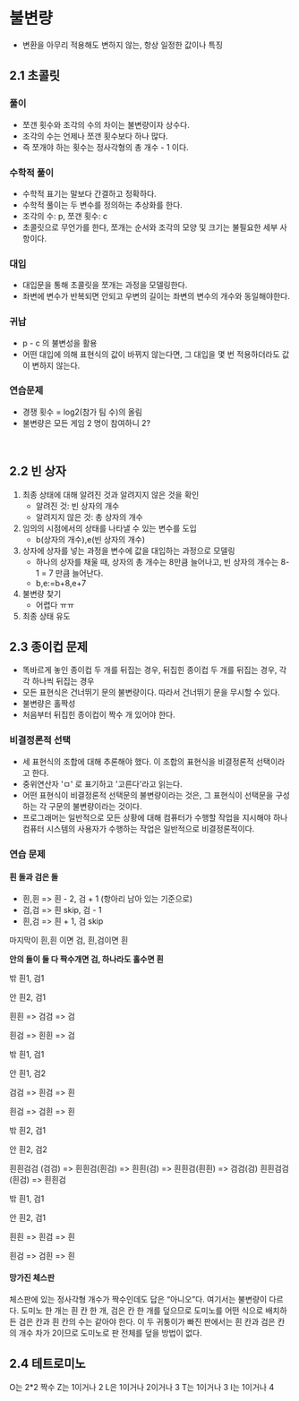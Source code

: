 # 불변량

- 변환을 아무리 적용해도 변하지 않는, 항상 일정한 값이나 특징

## 2.1 초콜릿

### 풀이

- 쪼갠 횟수와 조각의 수의 차이는 불변량이자 상수다.
- 조각의 수는 언제나 쪼갠 횟수보다 하나 많다.
- 즉 쪼개야 하는 횟수는 정사각형의 총 개수 - 1 이다.

### 수학적 풀이

- 수학적 표기는 말보다 간결하고 정확하다.
- 수학적 풀이는 두 변수를 정의하는 추상화를 한다.
- 조각의 수: p, 쪼갠 횟수: c
- 초콜릿으로 무언가를 한다, 쪼개는 순서와 조각의 모양 및 크기는 불필요한 세부 사항이다.

### 대입

- 대입문을 통해 초콜릿을 쪼개는 과정을 모델링한다.
- 좌변에 변수가 반복되면 안되고 우변의 길이는 좌변의 변수의 개수와 동일해야한다.

### 귀납

- p - c 의 불변성을 활용
- 어떤 대입에 의해 표현식의 값이 바뀌지 않는다면, 그 대입을 몇 번 적용하더라도 값이 변하지 않는다.

### 연습문제

- 경쟁 횟수 = log2(참가 팀 수)의 올림
- 불변량은 모든 게임 2 명이 참여하니 2?

<br/>

## 2.2 빈 상자

1. 최종 상태에 대해 알려진 것과 알려지지 않은 것을 확인
   - 알려진 것: 빈 상자의 개수
   - 알려지지 않은 것: 총 상자의 개수
2. 임의의 시점에서의 상태를 나타낼 수 있는 변수를 도입
   - b(상자의 개수),e(빈 상자의 개수)
3. 상자에 상자를 넣는 과정을 변수에 값을 대입하는 과정으로 모델링
   - 하나의 상자를 채울 때, 상자의 총 개수는 8만큼 늘어나고, 빈 상자의 개수는 8-1 = 7 만큼 늘어난다.
   - b,e:=b+8,e+7
4. 불변량 찾기
   - 어렵다 ㅠㅠ
5. 최종 상태 유도

## 2.3 종이컵 문제

- 똑바르게 놓인 종이컵 두 개를 뒤집는 경우, 뒤집힌 종이컵 두 개를 뒤집는 경우, 각 각 하나씩 뒤집는 경우
- 모든 표현식은 건너뛰기 문의 불변량이다. 따라서 건너뛰기 문을 무시할 수 있다.
- 불변량은 홀짝성
- 처음부터 뒤집힌 종이컵이 짝수 개 있어야 한다.

### 비결정론적 선택

- 세 표현식의 조합에 대해 추론해야 했다. 이 조합의 표현식을 비결정론적 선택이라고 한다.
- 중위연산자 'ㅁ' 로 표기하고 '고른다'라고 읽는다.
- 어떤 표현식이 비결정론적 선택문의 불변량이라는 것은, 그 표현식이 선택문을 구성하는 각 구문의 불변량이라는 것이다.
- 프로그래머는 일반적으로 모든 상황에 대해 컴퓨터가 수행할 작업을 지시해야 하나 컴퓨터 시스템의 사용자가 수행하는 작업은 일반적으로 비결정론적이다.

### 연습 문제

#### 흰 돌과 검은 돌

- 흰,흰 => 흰 - 2, 검 + 1 (항아리 남아 있는 기준으로)
- 검,검 => 흰 skip, 검 - 1
- 흰,검 => 흰 + 1, 검 skip

마지막이 흰,흰 이면 검, 흰,검이면 흰

**안의 돌이 둘 다 짝수개면 검, 하나라도 홀수면 흰**

밖
흰1, 검1

안
흰2, 검1

흰흰 => 검검 => 검

흰검 => 흰흰 => 검

밖
흰1, 검1

안
흰1, 검2

검검 => 흰검 => 흰

흰검 => 검흰 => 흰

밖
흰2, 검1

안
흰2, 검2

흰흰검검 (검검) => 흰흰검(흰검) => 흰흰(검)
=> 흰흰검(흰흰) => 검검(검)
흰흰검검(흰검) => 흰흰검

밖
흰1, 검1

안
흰2, 검1

흰흰 => 흰검 => 흰

흰검 => 검흰 => 흰

#### 망가진 체스판

체스판에 있는 정사각형 개수가 짝수인데도 답은 “아니오”다. 여기서는 불변량이 다르다. 도미노 한 개는 흰 칸 한 개, 검은 칸 한 개를 덮으므로 도미노를 어떤 식으로 배치하든 검은 칸과 흰 칸의 수는 같아야 한다. 이 두 귀퉁이가 빠진 판에서는 흰 칸과 검은 칸의 개수 차가 2이므로 도미노로 판 전체를 덮을 방법이 없다.

## 2.4 테트로미노

O는 2\*2 짝수
Z는 1이거나 2
L은 1이거나 2이거나 3
T는 1이거나 3
I는 1이거나 4
